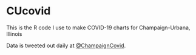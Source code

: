 # CUcovid
This is the R code I use to make COVID-19 charts for Champaign-Urbana, Illinois

Data is tweeted out daily at [@ChampaignCovid](https://twitter.com/ChampaignCovid).